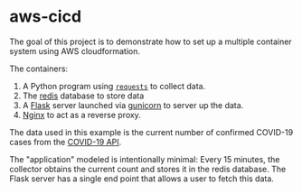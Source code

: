 
# aws-cicd

The goal of this project is to demonstrate how to set up a multiple container system using AWS cloudformation.

The containers:

1. A Python program using [`requests`](https://docs.python-requests.org/en/master/) to collect data.
2. The [redis](https://redis.io/) database to store data
3. A [Flask](https://flask.palletsprojects.com/en/2.0.x/) server launched via [gunicorn](https://gunicorn.org/) to server up the data.
4. [Nginx](https://nginx.org/en/) to act as a reverse proxy.

The data used in this example is the current number of confirmed COVID-19 cases from the [COVID-19 API](https://covid19-api.com/).  

The "application" modeled is intentionally minimal: Every 15 minutes, the collector obtains the current count and stores it in the redis database.  The Flask server has a single end point that allows a user to fetch this data.


